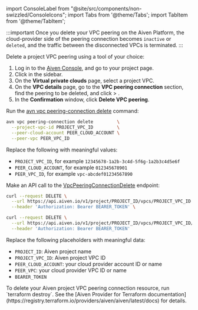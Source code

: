 import ConsoleLabel from "@site/src/components/non-swizzled/ConsoleIcons";
import Tabs from '@theme/Tabs';
import TabItem from '@theme/TabItem';

:::important
Once you delete your VPC peering on the Aiven Platform, the cloud-provider side of the
peering connection becomes `inactive` or `deleted`, and the traffic between the disconnected
VPCs is terminated.
:::

Delete a project VPC peering using a tool of your choice:

<Tabs groupId="group1">
<TabItem value="console" label="Aiven Console" default>

1. Log in to the [Aiven Console](https://console.aiven.io/), and go to your project page.
1. Click <ConsoleLabel name="vpcs"/> in the sidebar.
1. On the **Virtual private clouds** page, select a project VPC.
1. On the **VPC details** page, go to the **VPC peering connection** section,
   find the peering to be deleted, and click <ConsoleLabel name="actions"/> >
   <ConsoleLabel name="delete"/>.
1. In the **Confirmation** window, click **Delete VPC peering**.

</TabItem>
<TabItem value="cli" label="Aiven CLI">

Run the
[avn vpc peering-connection delete](/docs/tools/cli/vpc#avn-vpc-peering-connection-delete)
command:

```bash
avn vpc peering-connection delete         \
  --project-vpc-id PROJECT_VPC_ID         \
  --peer-cloud-account PEER_CLOUD_ACCOUNT \
  --peer-vpc PEER_VPC_ID
```

Replace the following with meaningful values:

- `PROJECT_VPC_ID`, for example `12345678-1a2b-3c4d-5f6g-1a2b3c4d5e6f`
- `PEER_CLOUD_ACCOUNT`, for example `012345678901`
- `PEER_VPC_ID`, for example `vpc-abcdef01234567890`

</TabItem>
<TabItem value="api" label="Aiven API">

Make an API call to the
[VpcPeeringConnectionDelete](https://api.aiven.io/doc/#tag/Project/operation/VpcPeeringConnectionDelete)
endpoint:

```bash
curl --request DELETE \
  --url https://api.aiven.io/v1/project/PROJECT_ID/vpcs/PROJECT_VPC_ID \
  --header 'Authorization: Bearer BEARER_TOKEN' \
```

```bash
curl --request DELETE \
  --url https://api.aiven.io/v1/project/PROJECT_ID/vpcs/PROJECT_VPC_ID/peering-connections/peer-accounts/PEER_CLOUD_ACCOUNT/peer-vpcs/PEER_VPC \
  --header 'Authorization: Bearer BEARER_TOKEN'
```

Replace the following placeholders with meaningful data:

- `PROJECT_ID`: Aiven project name
- `PROJECT_VPC_ID`: Aiven project VPC ID
- `PEER_CLOUD_ACCOUNT`: your cloud provider account ID or name
- `PEER_VPC`: your cloud provider VPC ID or name
- `BEARER_TOKEN`

</TabItem>
<TabItem value="tf" label="Aiven Provider for Terraform">
To delete your Aiven project VPC peering connection resource, run `terraform destroy`.
See the
[Aiven Provider for Terraform documentation](https://registry.terraform.io/providers/aiven/aiven/latest/docs)
for details.
</TabItem>
</Tabs>
